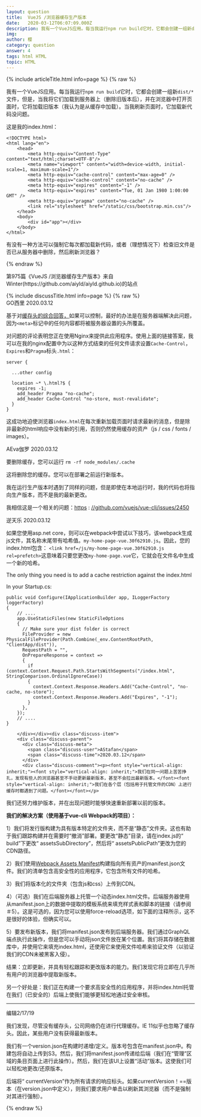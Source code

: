 ```yaml
---
layout: question
title:  VueJS /浏览器缓存生产版本
date:   2020-03-12T06:07:09.000Z
description: 我有一个VueJS应用。每当我运行npm run build它时，它都会创建一组新dist/\*文件，但是，当我将它们加载到服务器上（删除旧版本后），并在浏...
img: 
author: 樱
category: question
answer: 4
tags: html HTML
topic: HTML
---
```

<div class="article-root">
  <div class="article">
    {% include articleTitle.html info=page %}
    {% raw %}
    <div class="article-content"><p><font style="vertical-align: inherit;"><font style="vertical-align: inherit;">我有一个VueJS应用。</font><font style="vertical-align: inherit;">每当我运行</font></font><code>npm run build</code><font style="vertical-align: inherit;"><font style="vertical-align: inherit;">它时，它都会创建一组新</font></font><code>dist/*</code><font style="vertical-align: inherit;"><font style="vertical-align: inherit;">文件，但是，当我将它们加载到服务器上（删除旧版本后），并在浏览器中打开页面时，它将加载旧版本（我认为是从缓存中加载）。</font><font style="vertical-align: inherit;">当我刷新页面时，它加载新代码没问题。</font></font></p>

<p><font style="vertical-align: inherit;"><font style="vertical-align: inherit;">这是我的index.html：</font></font></p>

<pre><code>&lt;!DOCTYPE html&gt;<font></font>
&lt;html lang="en"&gt;<font></font>
    &lt;head&gt;<font></font>
        &lt;meta http-equiv="Content-Type" content="text/html;charset=UTF-8"/&gt;<font></font>
        &lt;meta name="viewport" content="width=device-width, initial-scale=1, maximum-scale=1"/&gt;<font></font>
        &lt;meta http-equiv="cache-control" content="max-age=0" /&gt;<font></font>
        &lt;meta http-equiv="cache-control" content="no-cache" /&gt;<font></font>
        &lt;meta http-equiv="expires" content="-1" /&gt;<font></font>
        &lt;meta http-equiv="expires" content="Tue, 01 Jan 1980 1:00:00 GMT" /&gt;<font></font>
        &lt;meta http-equiv="pragma" content="no-cache" /&gt;<font></font>
        &lt;link rel="stylesheet" href="/static/css/bootstrap.min.css"/&gt;<font></font>
    &lt;/head&gt;<font></font>
    &lt;body&gt;<font></font>
        &lt;div id="app"&gt;&lt;/div&gt;<font></font>
    &lt;/body&gt;<font></font>
&lt;/html&gt;<font></font>
</code></pre>

<p><font style="vertical-align: inherit;"><font style="vertical-align: inherit;">有没有一种方法可以强制它每次都加载新代码，或者（理想情况下）检查旧文件是否已从服务器中删除，然后刷新浏览器？</font></font></p></div>
    {% endraw %}
  </div>
  <p class="winter_mark">第975篇《VueJS /浏览器缓存生产版本》来自Winter(https://github.com/aiyld/aiyld.github.io)的站点</p>
  <div class="discuss-wrapper">
    {% include discussTitle.html info=page %}
    {% raw %}
    <div class="discuss-list">
    <div class="discuss-item">
        <div class="discuss-parent">
          <div class="discuss-meta">
            <span class="discuss-user">GO西里</span>
            <span class="discuss-time">2020.03.12</span>
          </div>
          <div class="discuss-comment"><p><font style="vertical-align: inherit;"><font style="vertical-align: inherit;">基于对</font></font><a href="https://stackoverflow.com/a/2068407/5163325"><font style="vertical-align: inherit;"><font style="vertical-align: inherit;">缓存头的综合回答，</font></font></a><font style="vertical-align: inherit;"><font style="vertical-align: inherit;">如果可以控制，最好的办法是在服务器端解决此问题，因为</font></font><code>&lt;meta&gt;</code><font style="vertical-align: inherit;"><font style="vertical-align: inherit;">标记中的</font><font style="vertical-align: inherit;">任何内容都</font><font style="vertical-align: inherit;">将被服务器设置的头所覆盖。</font></font></p>

<p><font style="vertical-align: inherit;"><font style="vertical-align: inherit;">对问题的评论表明您正在使用Nginx来提供此应用程序。</font><font style="vertical-align: inherit;">使用上面的链接答案，我可以</font><font style="vertical-align: inherit;">在我的nginx配置中</font><font style="vertical-align: inherit;">为以</font><font style="vertical-align: inherit;">这种方式</font><font style="vertical-align: inherit;">结束的任何文件请求</font><font style="vertical-align: inherit;">设置</font></font><code>Cache-Control</code><font style="vertical-align: inherit;"><font style="vertical-align: inherit;">，</font></font><code>Expires</code><font style="vertical-align: inherit;"><font style="vertical-align: inherit;">和</font></font><code>Pragma</code><font style="vertical-align: inherit;"><font style="vertical-align: inherit;">标头</font></font><code>.html</code><font style="vertical-align: inherit;"><font style="vertical-align: inherit;">：</font></font></p>

<pre><code>server {<font></font>
<font></font>
  ...other config<font></font>
<font></font>
  location ~* \.html?$ {<font></font>
    expires -1;<font></font>
    add_header Pragma "no-cache";<font></font>
    add_header Cache-Control "no-store, must-revalidate";<font></font>
  }<font></font>
}<font></font>
</code></pre>

<p><font style="vertical-align: inherit;"><font style="vertical-align: inherit;">这成功地迫使浏览器</font></font><code>index.html</code><font style="vertical-align: inherit;"><font style="vertical-align: inherit;">在每次重新加载页面时</font><font style="vertical-align: inherit;">请求最新的消息</font><font style="vertical-align: inherit;">，但是除非最新的html响应中没有新的引用，否则仍然使用缓存的资产（js / css / fonts / images）。</font></font></p></div>
        </div></div><div class="discuss-item">
        <div class="discuss-parent">
          <div class="discuss-meta">
            <span class="discuss-user">AEva伽罗</span>
            <span class="discuss-time">2020.03.12</span>
          </div>
          <div class="discuss-comment"><p><font style="vertical-align: inherit;"><font style="vertical-align: inherit;">要删除缓存，您可以运行 </font></font><code>rm -rf node_modules/.cache</code></p>

<p><font style="vertical-align: inherit;"><font style="vertical-align: inherit;">这将删除您的缓存。</font><font style="vertical-align: inherit;">您可以在部署之前运行新版本。</font></font></p>

<p><font style="vertical-align: inherit;"><font style="vertical-align: inherit;">我在运行生产版本时遇到了同样的问题，但是即使在本地运行时，我的代码也将指向生产版本，而不是我的最新更改。</font></font></p>

<p><font style="vertical-align: inherit;"><font style="vertical-align: inherit;">我相信这是一个相关的问题：</font><a href="https://github.com/vuejs/vue-cli/issues/2450" rel="nofollow noreferrer"><font style="vertical-align: inherit;">https</font></a><font style="vertical-align: inherit;"> : </font></font><a href="https://github.com/vuejs/vue-cli/issues/2450" rel="nofollow noreferrer"><font style="vertical-align: inherit;"><font style="vertical-align: inherit;">//github.com/vuejs/vue-cli/issues/2450</font></font></a></p></div>
        </div></div><div class="discuss-item">
        <div class="discuss-parent">
          <div class="discuss-meta">
            <span class="discuss-user">逆天乐</span>
            <span class="discuss-time">2020.03.12</span>
          </div>
          <div class="discuss-comment"><p><font style="vertical-align: inherit;"><font style="vertical-align: inherit;">如果您使用asp.net core，则可以在webpack中尝试以下技巧，该webpack生成js文件，其名称末尾带有哈希值。</font></font><code>my-home-page-vue.30f62910.js</code><font style="vertical-align: inherit;"><font style="vertical-align: inherit;">。</font><font style="vertical-align: inherit;">因此，您的index.html包含：
 </font></font><code>&lt;link href=/js/my-home-page-vue.30f62910.js rel=prefetch&gt;</code><font style="vertical-align: inherit;"><font style="vertical-align: inherit;">这意味着只要您更改</font></font><code>my-home-page.vue</code><font style="vertical-align: inherit;"><font style="vertical-align: inherit;">它，它就会在文件名中生成一个新的哈希。</font></font></p>

<p>The only thing you need is to add a cache restriction against the index.html</p>

<p>In your Startup.cs:</p>

<pre><code>public void Configure(IApplicationBuilder app, ILoggerFactory loggerFactory)<font></font>
{<font></font>
    // ....<font></font>
    app.UseStaticFiles(new StaticFileOptions<font></font>
    {<font></font>
      // Make sure your dist folder is correct<font></font>
      FileProvider = new PhysicalFileProvider(Path.Combine(_env.ContentRootPath, "ClientApp/dist")),<font></font>
      RequestPath = "",<font></font>
      OnPrepareResponse = context =&gt;<font></font>
      {<font></font>
        if (context.Context.Request.Path.StartsWithSegments("/index.html", StringComparison.OrdinalIgnoreCase))<font></font>
        {<font></font>
          context.Context.Response.Headers.Add("Cache-Control", "no-cache, no-store");<font></font>
          context.Context.Response.Headers.Add("Expires", "-1");<font></font>
        }<font></font>
      },<font></font>
    });<font></font>
    // ....<font></font>
}<font></font>
</code></pre></div>
        </div></div><div class="discuss-item">
        <div class="discuss-parent">
          <div class="discuss-meta">
            <span class="discuss-user">AStafan</span>
            <span class="discuss-time">2020.03.12</span>
          </div>
          <div class="discuss-comment"><p><font style="vertical-align: inherit;"><font style="vertical-align: inherit;">我们在同一问题上苦苦挣扎，发现有些人的浏览器甚至不手动更新最新版本，甚至不会拉出最新版本。</font><font style="vertical-align: inherit;">我们在各个层（包括用于托管文件的CDN）上进行缓存时都遇到了问题。</font></font></p>

<p><font style="vertical-align: inherit;"><font style="vertical-align: inherit;">我们还努力维护版本，并在出现问题时能够快速重新部署以前的版本。</font></font></p>

<p><strong><font style="vertical-align: inherit;"><font style="vertical-align: inherit;">我们的解决方案（使用基于vue-cli Webpack的项目）：</font></font></strong></p>

<p><font style="vertical-align: inherit;"><font style="vertical-align: inherit;">1）我们将发行版构建为具有版本特定的文件夹，而不是“静态”文件夹。</font><font style="vertical-align: inherit;">这也有助于我们跟踪构建并在需要时“撤消”部署。</font><font style="vertical-align: inherit;">要更改“静态”目录，请在index.js的“ build”下更改“ assetsSubDirectory”，然后将“ assetsPublicPath”更改为您的CDN路径。</font></font></p>

<p><font style="vertical-align: inherit;"><font style="vertical-align: inherit;">2）我们使用</font></font><a href="https://github.com/webdeveric/webpack-assets-manifest" rel="noreferrer"><font style="vertical-align: inherit;"><font style="vertical-align: inherit;">Webpack Assets Manifest</font></font></a><font style="vertical-align: inherit;"><font style="vertical-align: inherit;">构建指向所有资产的manifest.json文件。</font><font style="vertical-align: inherit;">我们的清单包含高安全性的应用程序，它包含所有文件的哈希。</font></font></p>

<p><font style="vertical-align: inherit;"><font style="vertical-align: inherit;">3）我们将版本化的文件夹（包含js和css）上传到CDN。</font></font></p>

<p><font style="vertical-align: inherit;"><font style="vertical-align: inherit;">4）（可选）我们在后端服务器上托管一个动态index.html文件。</font><font style="vertical-align: inherit;">后端服务器使用从manifest.json上的数据中提取的模板系统来填充样式表和脚本的链接（请参阅＃5）。</font><font style="vertical-align: inherit;">这是可选的，因为您可以使用force-reload选项，如下面的注释所示，这不是很好的体验，但确实可以。</font></font></p>

<p><font style="vertical-align: inherit;"><font style="vertical-align: inherit;">5）要发布新版本，我们将manifest.json发布到后端服务器。</font><font style="vertical-align: inherit;">我们通过GraphQL端点执行此操作，但是您可以手动将json文件放在某个位置。</font><font style="vertical-align: inherit;">我们将其存储在数据库中，并使用它来填充index.html，还使用它来使用文件哈希来验证文件（以验证我们的CDN未被黑客入侵）。</font></font></p>

<p><font style="vertical-align: inherit;"><font style="vertical-align: inherit;">结果：立即更新，并具有轻松跟踪和更改版本的能力。</font><font style="vertical-align: inherit;">我们发现它将立即在几乎所有用户的浏览器中提取新版本。</font></font></p>

<p><font style="vertical-align: inherit;"><font style="vertical-align: inherit;">另一个好处是：我们正在构建一个要求高安全性的应用程序，并将index.html托管在我们（已安全的）后端上使我们能够更轻松地通过安全审核。</font></font></p>

<hr>

<p><font style="vertical-align: inherit;"><font style="vertical-align: inherit;">编辑2/17/19</font></font></p>

<p><font style="vertical-align: inherit;"><font style="vertical-align: inherit;">我们发现，尽管没有缓存头，公司网络仍在进行代理缓存。</font><font style="vertical-align: inherit;">IE 11似乎也忽略了缓存头。</font><font style="vertical-align: inherit;">因此，某些用户没有获得最新版本。</font></font></p>

<p><font style="vertical-align: inherit;"><font style="vertical-align: inherit;">我们有一个version.json在构建时递增/定义。</font><font style="vertical-align: inherit;">版本号包含在manifest.json中。</font><font style="vertical-align: inherit;">构建包将自动上传到S3。</font><font style="vertical-align: inherit;">然后，我们将manifest.json传递给后端（我们在“管理”区域的条目页面上进行此操作）。</font><font style="vertical-align: inherit;">然后，我们在该UI上设置“活动”版本。</font><font style="vertical-align: inherit;">这使我们可以轻松地更改/还原版本。</font></font></p>

<p><font style="vertical-align: inherit;"><font style="vertical-align: inherit;">后端将“ currentVersion”作为所有请求的响应标头。</font><font style="vertical-align: inherit;">如果currentVersion！==版本（在version.json中定义），则我们要求用户单击以刷新其浏览器（而不是强制对其进行强制）。</font></font></p></div>
        </div></div>
    </div>
    {% endraw %}
  </div>
<div>

